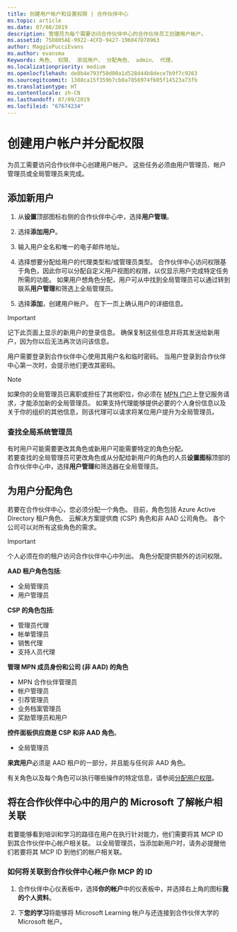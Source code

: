 ```yaml
---
title: 创建用户帐户和设置权限 | 合作伙伴中心
ms.topic: article
ms.date: 07/08/2019
description: 管理员为每个需要访问合作伙伴中心的合作伙伴员工创建用户帐户。
ms.assetid: 75D805AE-9922-4CFD-9427-196047D70963
author: MaggiePucciEvans
ms.author: evansma
Keywords: 角色、 权限、 添加用户、 分配角色、 admin、 代理，
ms.localizationpriority: medium
ms.openlocfilehash: de8b4e793f50d00a1d528d44b8dece7b9f7c9263
ms.sourcegitcommit: 1388ca15f359b7cb0a7856974f605f14523a73fb
ms.translationtype: HT
ms.contentlocale: zh-CN
ms.lasthandoff: 07/09/2019
ms.locfileid: "67674234"
---
```

# <a name="create-user-accounts-and-assign-permissions"></a>创建用户帐户并分配权限

为员工需要访问合作伙伴中心创建用户帐户。 这些任务必须由用户管理员、帐户管理员或全局管理员来完成。 


## <a name="add-a-new-user"></a>添加新用户

1. 从**设置**顶部图标右侧的合作伙伴中心中，选择**用户管理**。

2.  选择**添加用户**。

3.  输入用户全名和唯一的电子邮件地址。

4.  选择想要分配给用户的代理类型和/或管理员类型。 合作伙伴中心访问权限基于角色，因此你可以分配自定义用户视图的权限，以仅显示用户完成特定任务所需的功能。  如果用户想角色分配，用户可从中找到全局管理员可以通过转到联系**用户管理**和筛选上全局管理员。

5.  选择**添加**，创建用户帐户。 在下一页上确认用户的详细信息。

> [!IMPORTANT]  
> 记下此页面上显示的新用户的登录信息。 确保复制这些信息并将其发送给新用户，因为你以后无法再次访问该信息。 

用户需要登录到合作伙伴中心使用其用户名和临时密码。 当用户登录到合作伙伴中心第一次时，会提示他们更改其密码。 

> [!NOTE]  
>  如果你的全局管理员已离职或担任了其他职位，你必须在 [MPN 门户](https://partner.microsoft.com/support)上登记服务请求，才能添加新的全局管理员。 如果支持代理能够提供必要的个人身份信息以及关于你的组织的其他信息，则该代理可以请求将某位用户提升为全局管理员。

### <a name="find-your-global-admin"></a>查找全局系统管理员

有时用户可能需要更改其角色或新用户可能需要特定的角色分配。  
若要查找的全局管理员可更改角色或从分配给新用户的角色的人员**设置图标**顶部的合作伙伴中心中，选择**用户管理**和筛选器在全局管理员。 

## <a name="assign-user-roles"></a>为用户分配角色

若要在合作伙伴中心，您必须分配一个角色。  目前，角色包括 Azure Active Directory 租户角色、 云解决方案提供商 (CSP) 角色和非 AAD 公司角色。 各个公司可以对所有这些角色的需求。

>[!Important]
>个人必须在你的租户访问合作伙伴中心中列出。 角色分配提供额外的访问权限。


**AAD 租户角色包括**:
- 全局管理员
- 用户管理员

**CSP 的角色包括**:
- 管理员代理
- 帐单管理员
- 销售代理
- 支持人员代理

**管理 MPN 成员身份和公司 (非 AAD) 的角色**
- MPN 合作伙伴管理员
- 帐户管理员
- 引荐管理员
- 业务档案管理员
- 奖励管理员和用户

**控件面板供应商是 CSP 和非 AAD 角色**。
- 全局管理员

**来宾用户**必须是 AAD 租户的一部分，并且能与任何非 AAD 角色。

有关角色以及每个角色可以执行哪些操作的特定信息，请参阅[分配用户权限](permissions-overview.md)。

## <a name="associate-a-users-microsoft-learn-account-in-partner-center"></a>将在合作伙伴中心中的用户的 Microsoft 了解帐户相关联

若要能够看到培训和学习的路径在用户在执行针对能力，他们需要将其 MCP ID 到其合作伙伴中心帐户相关联。 以全局管理员，当添加新用户时，请务必提醒他们若要将其 MCP ID 到他们的帐户相关联。 

### <a name="how-to-associate-your-mcp-id-to-your-partner-center-account"></a>如何将关联到合作伙伴中心帐户你 MCP 的 ID

1. 合作伙伴中心仪表板中，选择**你的帐户**中的仪表板中，并选择右上角的图标**我的个人资料**。

2. 下**您的学习**将能够将 Microsoft Learning 帐户与还连接到合作伙伴大学的 Microsoft 帐户。








